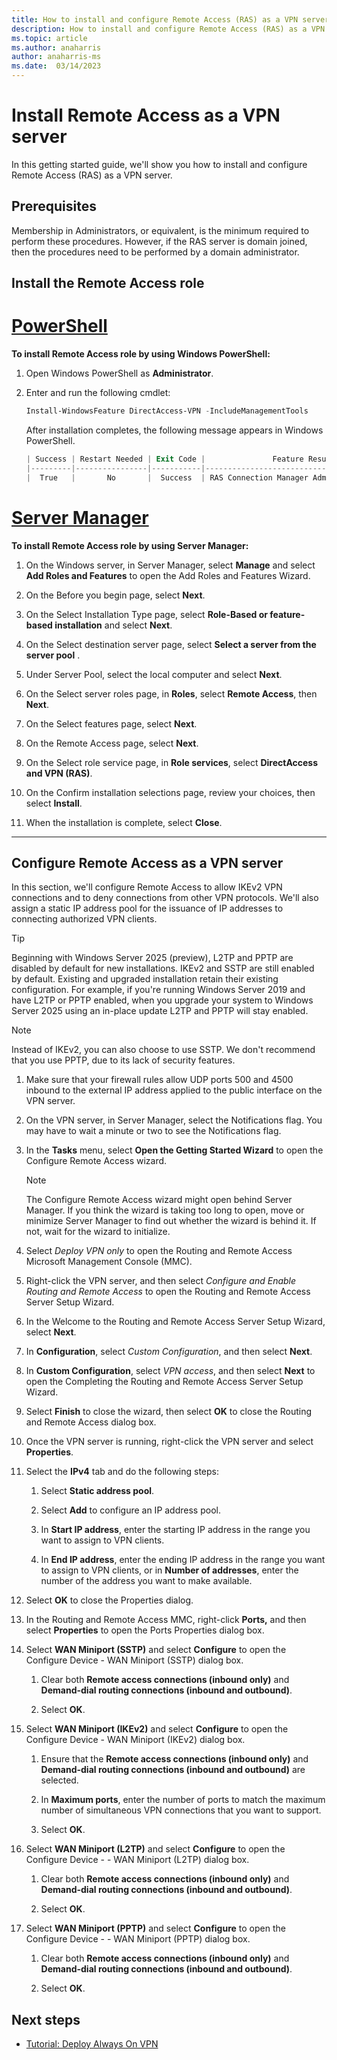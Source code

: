 ```yaml
---
title: How to install and configure Remote Access (RAS) as a VPN server
description: How to install and configure Remote Access (RAS) as a VPN server in Microsoft Windows Server.
ms.topic: article
ms.author: anaharris
author: anaharris-ms
ms.date:  03/14/2023
---
```



# Install Remote Access as a VPN server

In this getting started guide, we'll show you how to install and configure Remote Access (RAS) as a VPN server.

## Prerequisites

Membership in Administrators, or equivalent, is the minimum required to perform these procedures. However, if the RAS server is domain joined, then the procedures need to be performed by a domain administrator.

## Install the Remote Access role

# [PowerShell](#tab/powershell)

**To install Remote Access role by using Windows PowerShell:**

1. Open Windows PowerShell as **Administrator**.

2. Enter and run the following cmdlet:

   ```powershell
   Install-WindowsFeature DirectAccess-VPN -IncludeManagementTools
   ```

   After installation completes, the following message appears in Windows PowerShell.

   ```powershell
   | Success | Restart Needed | Exit Code |               Feature Result               |
   |---------|----------------|-----------|--------------------------------------------|
   |  True   |       No       |  Success  | RAS Connection Manager Administration Kit |
   ```

# [Server Manager](#tab/servermgr)

**To install Remote Access role by using Server Manager:**

1. On the Windows server, in Server Manager, select **Manage** and select **Add Roles and Features** to open the Add Roles and Features Wizard.

2. On the Before you begin page, select **Next**.

3. On the Select Installation Type page, select **Role-Based or feature-based installation** and select **Next**.

4. On the Select destination server page, select **Select a server from the server pool** .

5. Under Server Pool, select the local computer and select **Next**.

6. On the Select server roles page, in **Roles**, select **Remote Access**, then **Next**.

7. On the Select features page, select **Next**.

8. On the Remote Access page, select **Next**.

9. On the Select role service page, in **Role services**, select **DirectAccess and VPN (RAS)**.

10. On the Confirm installation selections page, review your choices, then select **Install**.

11. When the installation is complete, select **Close**.

---

## Configure Remote Access as a VPN server

In this section, we'll configure Remote Access to allow IKEv2 VPN connections and to deny connections from other VPN protocols. We'll also assign a static IP address pool for the issuance of IP addresses to connecting authorized VPN clients.

> [!TIP]
> Beginning with Windows Server 2025 (preview), L2TP and PPTP are disabled by default for new installations. IKEv2 and SSTP are still enabled by default. Existing and upgraded installation retain their existing configuration. For example, if you're running Windows Server 2019 and have L2TP or PPTP enabled, when you upgrade your system to Windows Server 2025 using an in-place update L2TP and PPTP will stay enabled.

>[!NOTE]
>Instead of IKEv2, you can also choose to use SSTP. We don't recommend that you use PPTP, due to its lack of security features.

1. Make sure that your firewall rules allow UDP ports 500 and 4500 inbound to the external IP address applied to the public interface on the VPN server.

1. On the VPN server, in Server Manager, select the Notifications flag. You may have to wait a minute or two to see the Notifications flag.

1. In the **Tasks** menu, select **Open the Getting Started Wizard** to open the Configure Remote Access wizard.

   >[!NOTE]
   >The Configure Remote Access wizard might open behind Server Manager. If you think the wizard is taking too long to open, move or minimize Server Manager to find out whether the wizard is behind it. If not, wait for the wizard to initialize.

1. Select *Deploy VPN only* to open the Routing and Remote Access Microsoft Management Console (MMC).

1. Right-click the VPN server, and then select *Configure and Enable Routing and Remote Access* to open the Routing and Remote Access Server Setup Wizard.

1. In the Welcome to the Routing and Remote Access Server Setup Wizard, select **Next**.

1. In **Configuration**, select *Custom Configuration*, and then select **Next**.

1. In **Custom Configuration**, select *VPN access*, and then select **Next** to open the Completing the Routing and Remote Access Server Setup Wizard.

1. Select **Finish** to close the wizard, then select **OK** to close the Routing and Remote Access dialog box.

1. Once the VPN server is running, right-click the VPN server and select **Properties**.

1. Select the **IPv4** tab and do the following steps:

    1. Select **Static address pool**.

    2. Select **Add** to configure an IP address pool.

    3. In **Start IP address**, enter the starting IP address in the range you want to assign to VPN clients.

    4. In **End IP address**, enter the ending IP address in the range you want to assign to VPN clients, or in **Number of addresses**, enter the number of the address you want to make available.

1. Select **OK** to close the Properties dialog.

1. In the Routing and Remote Access MMC, right-click **Ports,** and then select **Properties** to open the Ports Properties dialog box.

1. Select **WAN Miniport (SSTP)** and select **Configure** to open the Configure Device - WAN Miniport (SSTP) dialog box.

    1. Clear both  **Remote access connections (inbound only)**  and **Demand-dial routing connections (inbound and outbound)**.

    2. Select **OK**.

1. Select **WAN Miniport (IKEv2)** and select **Configure** to open the Configure Device - WAN Miniport (IKEv2) dialog box.

    1. Ensure that the **Remote access connections (inbound only)** and  **Demand-dial routing connections (inbound and outbound)** are selected.

    1. In **Maximum ports**, enter the number of ports to match the maximum number of simultaneous VPN connections that you want to support.

    1. Select **OK**.

1. Select **WAN Miniport (L2TP)** and select **Configure** to open the Configure Device -  - WAN Miniport (L2TP) dialog box.

    1. Clear both  **Remote access connections (inbound only)**  and **Demand-dial routing connections (inbound and outbound)**.

    2. Select **OK**.

1. Select **WAN Miniport (PPTP)** and select **Configure** to open the Configure Device -  - WAN Miniport (PPTP) dialog box.

    1. Clear both  **Remote access connections (inbound only)**  and **Demand-dial routing connections (inbound and outbound)**.

    2. Select **OK**.

## Next steps

- [Tutorial: Deploy Always On VPN](tutorial-aovpn-deploy-setup.md)
